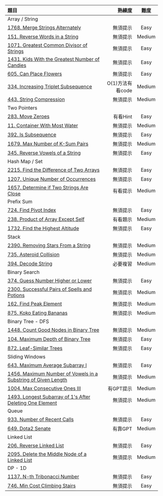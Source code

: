 | 題目 | 熟練度 | 難度 |
| :-- | --: |:--:|
| Array / String  |  |  |
| [1768. Merge Strings Alternately](https://github.com/Liavan0122/Liavan-Leetcodes/blob/main/LeetCode%2075/1768.%20Merge%20Strings%20Alternately.md)  | 無須提示 | Easy |
| [151. Reverse Words in a String](https://github.com/Liavan0122/Liavan-Leetcodes/blob/main/LeetCode%2075/151.%20Reverse%20Words%20in%20a%20String.md)  | 無須提示 | Medium |
| [1071. Greatest Common Divisor of Strings](https://github.com/Liavan0122/Liavan-Leetcodes/blob/main/LeetCode%2075/1071.%20Greatest%20Common%20Divisor%20of%20Strings.md)  | 無須提示 | Easy |
| [1431. Kids With the Greatest Number of Candies](https://github.com/Liavan0122/Liavan-Leetcodes/blob/main/LeetCode%2075/1431.%20Kids%20With%20the%20Greatest%20Number%20of%20Candies.md)  | 無須提示 | Easy |
| [605. Can Place Flowers](https://github.com/Liavan0122/Liavan-Leetcodes/blob/main/LeetCode%2075/605.%20Can%20Place%20Flowers.md)  | 無須提示 | Easy |
| [334. Increasing Triplet Subsequence](https://github.com/Liavan0122/Liavan-Leetcodes/blob/main/LeetCode%2075/334.%20Increasing%20Triplet%20Subsequence.md)  | O(1)方法有看code | Medium |
| [443. String Compression](https://github.com/Liavan0122/Liavan-Leetcodes/blob/main/LeetCode%2075/443.%20String%20Compression.md)  | 無須提示 | Medium |
| Two Pointers  |  |  |
| [283. Move Zeroes](https://github.com/Liavan0122/Liavan-Leetcodes/blob/main/LeetCode%2075/283.%20Move%20Zeroes.md)  | 有看Hint | Easy |
| [11. Container With Most Water](https://github.com/Liavan0122/Liavan-Leetcodes/blob/main/LeetCode%2075/11.%20Container%20With%20Most%20Water.md) | 無須提示 | Medium |
| [392. Is Subsequence](https://github.com/Liavan0122/Liavan-Leetcodes/blob/main/LeetCode%2075/392.%20Is%20Subsequence.md) | 無須提示 | Easy |
| [1679. Max Number of K-Sum Pairs](https://github.com/Liavan0122/Liavan-Leetcodes/blob/main/LeetCode%2075/1679.%20Max%20Number%20of%20K-Sum%20Pairs.md) | 無須提示 | Medium |
| [345. Reverse Vowels of a String](https://github.com/Liavan0122/Liavan-Leetcodes/blob/main/LeetCode%2075/345.%20Reverse%20Vowels%20of%20a%20String.md) | 無須提示 | Easy |
| Hash Map / Set  |  |  |
| [2215. Find the Difference of Two Arrays](https://github.com/Liavan0122/Liavan-Leetcodes/blob/main/LeetCode%2075/2215.%20Find%20the%20Difference%20of%20Two%20Arrays.md)  | 無須提示 | Easy |
| [1207. Unique Number of Occurrences](https://github.com/Liavan0122/Liavan-Leetcodes/blob/main/LeetCode%2075/1207.%20Unique%20Number%20of%20Occurrences.md)  | 無須提示 | Easy |
| [1657. Determine if Two Strings Are Close](https://github.com/Liavan0122/Liavan-Leetcodes/blob/main/LeetCode%2075/1657.%20Determine%20if%20Two%20Strings%20Are%20Close.md)  | 有看提示 | Medium |
| Prefix Sum  |  |  |
| [724. Find Pivot Index](https://github.com/Liavan0122/Liavan-Leetcodes/blob/main/LeetCode%2075/724.%20Find%20Pivot%20Index.md)  | 無須提示 | Easy |
| [238. Product of Array Except Self](https://github.com/Liavan0122/Liavan-Leetcodes/blob/main/LeetCode%2075/238.%20Product%20of%20Array%20Except%20Self.md)  | 有看題示 | Medium |
| [1732. Find the Highest Altitude](https://github.com/Liavan0122/Liavan-Leetcodes/blob/main/LeetCode%2075/1732.%20Find%20the%20Highest%20Altitude.md)  | 無須提示 | Easy |
| Stack  |  |  |
| [2390. Removing Stars From a String](https://github.com/Liavan0122/Liavan-Leetcodes/blob/main/LeetCode%2075/2390.%20Removing%20Stars%20From%20a%20String.md)  | 無須提示 | Medium |
| [735. Asteroid Collision](https://github.com/Liavan0122/Liavan-Leetcodes/blob/main/LeetCode%2075/735.%20Asteroid%20Collision.md)  | 無須提示 | Medium |
| [394. Decode String](https://github.com/Liavan0122/Liavan-Leetcodes/blob/main/LeetCode%2075/394.%20Decode%20String.md)  | 必要複習 | Medium |
| Binary Search  |  |  |
| [374. Guess Number Higher or Lower](https://github.com/Liavan0122/Liavan-Leetcodes/blob/main/LeetCode%2075/374.%20Guess%20Number%20Higher%20or%20Lower.md)  | 無須提示 | Easy |
| [2300. Successful Pairs of Spells and Potions](https://github.com/Liavan0122/Liavan-Leetcodes/blob/main/LeetCode%2075/2300.%20Successful%20Pairs%20of%20Spells%20and%20Potions.md)  | 無須提示 | Medium |
| [162. Find Peak Element](https://github.com/Liavan0122/Liavan-Leetcodes/blob/main/LeetCode%2075/1137.%20N-th%20Tribonacci%20Number.md)  | 無須提示 | Medium |
| [875. Koko Eating Bananas](https://github.com/Liavan0122/Liavan-Leetcodes/blob/main/LeetCode%2075/746.%20Min%20Cost%20Climbing%20Stairs.md)  | 無須提示 | Medium |
| Binary Tree - DFS  |  |  |
| [1448. Count Good Nodes in Binary Tree](https://github.com/Liavan0122/Liavan-Leetcodes/blob/main/LeetCode%2075/1448.%20Count%20Good%20Nodes%20in%20Binary%20Tree.md)  | 無須提示 | Medium |
| [104. Maximum Depth of Binary Tree](https://github.com/Liavan0122/Liavan-Leetcodes/blob/main/LeetCode%2075/104.%20Maximum%20Depth%20of%20Binary%20Tree.md)  | 無須提示 | Easy |
| [872. Leaf-Similar Trees](https://github.com/Liavan0122/Liavan-Leetcodes/blob/main/LeetCode%2075/872.%20Leaf-Similar%20Trees.md)  | 無須提示 | Easy |
| Sliding Windows  |  |  |
| [643. Maximum Average Subarray I](https://github.com/Liavan0122/Liavan-Leetcodes/blob/main/LeetCode%2075/643.%20Maximum%20Average%20Subarray%20I.md)  | 無須提示 | Easy |
| [1456. Maximum Number of Vowels in a Substring of Given Length](https://github.com/Liavan0122/Liavan-Leetcodes/blob/main/LeetCode%2075/1456.%20Maximum%20Number%20of%20Vowels%20in%20a%20Substring%20of%20Given%20Length.md)  | 無須提示 | Medium |
| [1004. Max Consecutive Ones III](https://github.com/Liavan0122/Liavan-Leetcodes/blob/main/LeetCode%2075/1004.%20Max%20Consecutive%20Ones%20III.md)  | 有GPT提示 | Medium |
| [1493. Longest Subarray of 1's After Deleting One Element](https://github.com/Liavan0122/Liavan-Leetcodes/blob/main/LeetCode%2075/1493.%20Longest%20Subarray%20of%201's%20After%20Deleting%20One%20Element.md)  | 無須提示 | Medium |
| Queue  |  |  |
| [933. Number of Recent Calls](https://github.com/Liavan0122/Liavan-Leetcodes/blob/main/LeetCode%2075/933.%20Number%20of%20Recent%20Calls.md)  | 無須提示 | Easy |
| [649. Dota2 Senate](https://github.com/Liavan0122/Liavan-Leetcodes/blob/main/LeetCode%2075/649.%20Dota2%20Senate.md)  | 有靠GPT | Medium |
| Linked List  |  |  |
| [206. Reverse Linked List](https://github.com/Liavan0122/Liavan-Leetcodes/blob/main/LeetCode%2075/206.%20Reverse%20Linked%20List.md)  | 無須提示 | Easy |
| [2095. Delete the Middle Node of a Linked List](https://github.com/Liavan0122/Liavan-Leetcodes/blob/main/LeetCode%2075/2095.%20Delete%20the%20Middle%20Node%20of%20a%20Linked%20List.md)  | 無須提示 | Medium |
| DP - 1D  |  |  |
| [1137. N-th Tribonacci Number](https://github.com/Liavan0122/Liavan-Leetcodes/blob/main/LeetCode%2075/1137.%20N-th%20Tribonacci%20Number.md)  | 無須提示 | Easy |
| [746. Min Cost Climbing Stairs](https://github.com/Liavan0122/Liavan-Leetcodes/blob/main/LeetCode%2075/746.%20Min%20Cost%20Climbing%20Stairs.md)  | 無須提示 | Easy |

